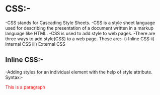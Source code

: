 # CSS:-

-CSS stands for Cascading Style Sheets.
-CSS is a style sheet language used for describing the presentation of a document written in a markup language like HTML.
-CSS is used to add style to web pages.
-There are three ways to add style(CSS) to a web page. These are:-
i) Inline CSS
ii) Internal CSS
iii) External CSS

## Inline CSS:-

-Adding styles for an individual element with the help of style attribute.
Syntax:-

<p style="color: red;">This is a paragraph</p>
